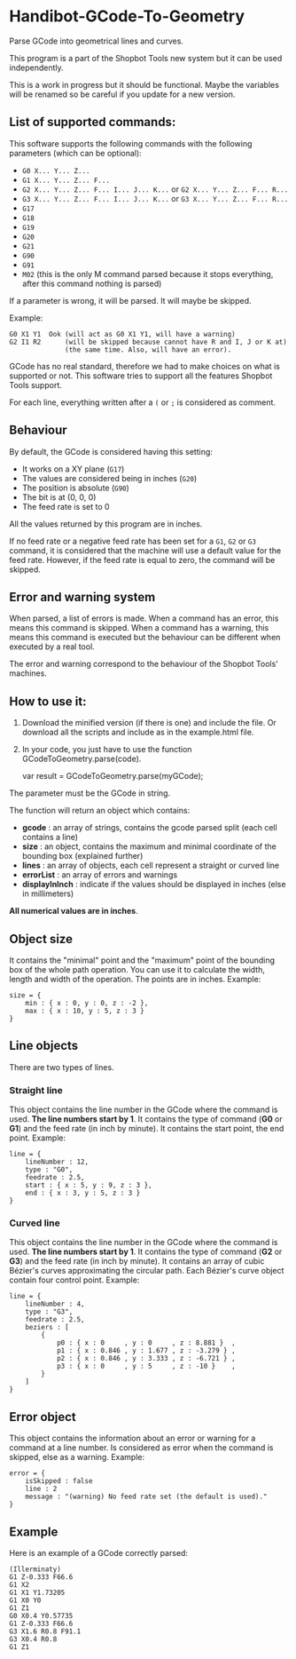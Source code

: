 # Handibot-GCode-To-Geometry
Parse GCode into geometrical lines and curves.

This program is a part of the Shopbot Tools new system but it can be used
independently.

This is a work in progress but it should be functional. Maybe the variables
will be renamed so be careful if you update for a new version.

## List of supported commands:

This software supports the following commands with the following parameters
(which can be optional):

* ``G0 X... Y... Z...``
* ``G1 X... Y... Z... F...``
* ``G2 X... Y... Z... F... I... J... K...`` or  ``G2 X... Y... Z... F... R...``
* ``G3 X... Y... Z... F... I... J... K...`` or  ``G3 X... Y... Z... F... R...``
* ``G17``
* ``G18``
* ``G19``
* ``G20``
* ``G21``
* ``G90``
* ``G91``
* ``M02``  (this is the only M command parsed because it stops everything, after
  this command nothing is parsed)

If a parameter is wrong, it will be parsed. It will maybe be skipped.

Example:

    G0 X1 Y1  Ook (will act as G0 X1 Y1, will have a warning)
    G2 I1 R2      (will be skipped because cannot have R and I, J or K at)
                  (the same time. Also, will have an error).

GCode has no real standard, therefore we had to make choices on what is
supported or not. This software tries to support all the features Shopbot Tools
support.

For each line, everything written after a ``(`` or ``;`` is considered as
comment.

## Behaviour

By default, the GCode is considered having this setting:
* It works on a XY plane (``G17``)
* The values are considered being in inches (``G20``)
* The position is absolute (``G90``)
* The bit is at (0, 0, 0)
* The feed rate is set to 0

All the values returned by this program are in inches.

If no feed rate or a negative feed rate has been set for a ``G1``, ``G2`` or
``G3`` command, it is considered that the machine will use a default value for
the feed rate. However, if the feed rate is equal to zero, the command will be
skipped.

## Error and warning system

When parsed, a list of errors is made. When a command has an error, this means
this command is skipped. When a command has a warning, this means this command
is executed but the behaviour can be different when executed by a real tool.

The error and warning correspond to the behaviour of the Shopbot Tools'
machines.

## How to use it:
1. Download the minified version (if there is one) and include the file. Or
download all the scripts and include as in the example.html file.
2. In your code, you just have to use the function GCodeToGeometry.parse(code).

    var result = GCodeToGeometry.parse(myGCode);

The parameter must be the GCode in string.

The function will return an object which contains:
* **gcode** : an array of strings, contains the gcode parsed split (each cell
contains a line)
* **size** : an object, contains the maximum and minimal coordinate of
the bounding box (explained further)
* **lines** : an array of objects, each cell represent a straight or curved line
* **errorList** : an array of errors and warnings
* **displayInInch** : indicate if the values should be displayed in inches (else
in millimeters)

**All numerical values are in inches**.

## Object size
It contains the "minimal" point and the "maximum" point of the bounding box of
the whole path operation.
You can use it to calculate the width, length and width of the operation.
The points are in inches.
Example:

    size = {
        min : { x : 0, y : 0, z : -2 },
        max : { x : 10, y : 5, z : 3 }
    }

## Line objects
There are two types of lines.

### Straight line
This object contains the line number in the GCode where the command is used.
**The line numbers start by 1**.
It contains the type of command (**G0** or **G1**) and the feed rate (in inch by
minute).
It contains the start point, the end point.
Example:

    line = {
        lineNumber : 12,
        type : "G0",
        feedrate : 2.5,
        start : { x : 5, y : 9, z : 3 },
        end : { x : 3, y : 5, z : 3 }
    }


### Curved line
This object contains the line number in the GCode where the command is used.
**The line numbers start by 1**.
It contains the type of command (**G2** or **G3**) and the feed rate (in inch by
minute).
It contains an array of cubic Bézier's curves approximating the circular path.
Each Bézier's curve object contain four control point.
Example:

    line = {
        lineNumber : 4,
        type : "G3",
        feedrate : 2.5,
        beziers : [
            {
                p0 : { x : 0     , y : 0     , z : 8.881 }  ,
                p1 : { x : 0.846 , y : 1.677 , z : -3.279 } ,
                p2 : { x : 0.846 , y : 3.333 , z : -6.721 } ,
                p3 : { x : 0     , y : 5     , z : -10 }    ,
            }
        ]
    }

## Error object
This object contains the information about an error or warning for a command at
a line number. Is considered as error when the command is skipped, else as a
warning.
Example:

    error = {
        isSkipped : false
        line : 2
        message : "(warning) No feed rate set (the default is used)."
    }

## Example
Here is an example of a GCode correctly parsed:

    (Illerminaty)
    G1 Z-0.333 F66.6
    G1 X2
    G1 X1 Y1.73205
    G1 X0 Y0
    G1 Z1
    G0 X0.4 Y0.57735
    G1 Z-0.333 F66.6
    G3 X1.6 R0.8 F91.1
    G3 X0.4 R0.8
    G1 Z1
